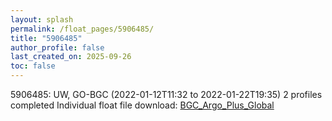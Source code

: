 ```yaml
---
layout: splash
permalink: /float_pages/5906485/
title: "5906485"
author_profile: false
last_created_on: 2025-09-26
toc: false
---
```

 
5906485: UW, GO-BGC (2022-01-12T11:32 to 2022-01-22T19:35)
2 profiles completed
Individual float file download: [BGC_Argo_Plus_Global](https://ftp.soest.hawaii.edu/bgc_argo_plus/Individual_Floats/outliers_removed/5906485_Sprof_processed.nc)
